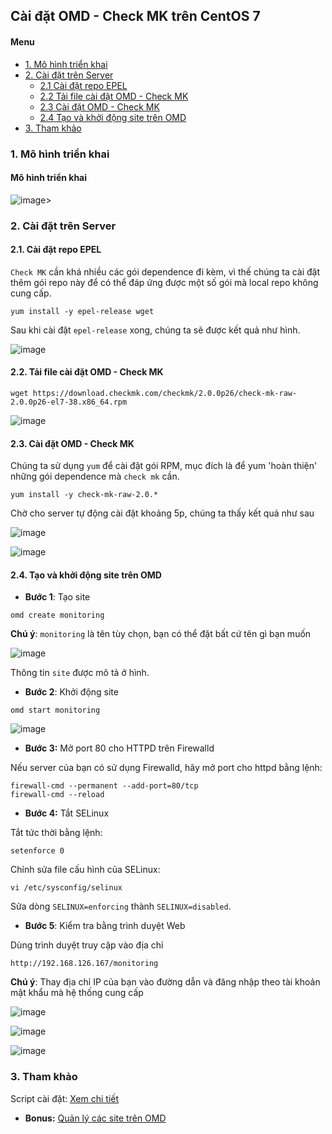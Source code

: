 ## Cài đặt OMD - Check MK trên CentOS 7

#### Menu

- [1. Mô hình triển khai](#1)
- [2. Cài đặt trên Server](#2)
    - [2.1 Cài đặt repo EPEL](#21)
    - [2.2 Tải file cài đặt OMD - Check MK](#22)
    - [2.3  Cài đặt OMD - Check MK](#23)
    - [2.4 Tạo và khởi động site trên OMD](#24)
- [3. Tham khảo](#3)

<a name="1"></a>
### 1. Mô hình triển khai

#### Mô hình triển khai

![image](https://user-images.githubusercontent.com/97047640/177449501-c18b3812-2778-4dde-a448-37bd3a9e5e68.png)>

<a name="2"></a>
### 2. Cài đặt trên Server

<a name="21"></a>
#### 2.1. Cài đặt repo EPEL

`Check MK` cần khá nhiều các gói dependence đi kèm, vì thế chúng ta cài đặt thêm gói repo này để có thể đáp ứng được một số gói mà local repo không cung cấp.

```
yum install -y epel-release wget
```

Sau khi cài đặt `epel-release` xong, chúng ta sẽ được kết quả như hình.

![image](https://user-images.githubusercontent.com/97047640/177302130-33fdea00-e10f-45be-8956-fc252994156a.png)

<a name="22"></a>

#### 2.2. Tải file cài đặt OMD - Check MK

```
wget https://download.checkmk.com/checkmk/2.0.0p26/check-mk-raw-2.0.0p26-el7-38.x86_64.rpm
```

![image](https://user-images.githubusercontent.com/97047640/177303444-8eab3744-5b28-4e20-9e19-0ea4706c7751.png)

<a name="23"></a>
#### 2.3. Cài đặt OMD - Check MK

Chúng ta sử dụng `yum` để cài đặt gói RPM, mục đích là để yum 'hoàn thiện' những gói dependence mà `check mk` cần.

```
yum install -y check-mk-raw-2.0.*
```

Chờ cho server tự động cài đặt khoảng 5p, chúng ta thấy kết quả như sau

![image](https://user-images.githubusercontent.com/97047640/177304118-e4837b2f-657d-4e2e-b400-a2b6c3dc5c34.png)

![image](https://user-images.githubusercontent.com/97047640/177304159-11c0d563-287a-4660-936b-5cef52637f81.png)

<a name="24"></a>
#### 2.4. Tạo và khởi động site trên OMD

- **Bước 1**: Tạo site

```
omd create monitoring
```

**Chú ý**: `monitoring` là tên tùy chọn, bạn có thể đặt bất cứ tên gì bạn muốn

![image](https://user-images.githubusercontent.com/97047640/177448953-f5d69ab5-f3b3-4e9c-b07a-bd788ef56098.png)

Thông tin `site` được mô tả ở hình.
   
- **Bước 2**: Khởi động site

```
omd start monitoring
```

![image](https://user-images.githubusercontent.com/97047640/177448971-c6f852f3-2b43-45c1-b0fd-043f5d93e543.png)

- **Bước 3:** Mở port 80 cho HTTPD trên Firewalld

Nếu server của bạn có sử dụng Firewalld, hãy mở port cho httpd bằng lệnh:

```
firewall-cmd --permanent --add-port=80/tcp
firewall-cmd --reload
```

- **Bước 4:** Tắt SELinux 

Tắt tức thời bằng lệnh:

```
setenforce 0
```

Chỉnh sửa file cấu hình của SELinux:

```
vi /etc/sysconfig/selinux
```

Sửa dòng `SELINUX=enforcing` thành `SELINUX=disabled`.


- **Bước 5**: Kiểm tra bằng trình duyệt Web

Dùng trình duyệt truy cập vào địa chỉ

```
http://192.168.126.167/monitoring
```

**Chú ý**: Thay địa chỉ IP của bạn vào đường dẫn và đăng nhập theo tài khoản mật khẩu mà hệ thống cung cấp 

![image](https://user-images.githubusercontent.com/97047640/177449130-3ba4ff50-05e3-4738-91e1-328d9cd35446.png)

![image](https://user-images.githubusercontent.com/97047640/177449280-b64f2161-de15-436c-a594-85a9ed5e0876.png)

![image](https://user-images.githubusercontent.com/97047640/177449336-6628e68b-78e9-4068-8c1f-60315a237287.png)


<a name="3"></a>
### 3. Tham khảo

Script cài đặt: [Xem chi tiết](https://gist.github.com/hoangdh/f5894b682d984a9d7e8f4818d63fcc0c)

- **Bonus:** [Quản lý các site trên OMD](Management-OMD.md)
